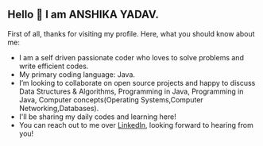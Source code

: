 ## Hello 👋 I am ANSHIKA YADAV.

First of all, thanks for visiting my profile. Here, what you should know about me:
- I am a self driven passionate coder who loves to solve problems and write efficient codes.
- My primary coding language: Java.
- I’m looking to collaborate on open source projects and happy to discuss Data Structures & Algorithms, Programming in Java, Programming in Java, Computer concepts(Operating Systems,Computer Networking,Databases).
- I'll be sharing my daily codes and learning here!
- You can reach out to me over [LinkedIn](https://www.linkedin.com/in/anshika004182/), looking forward to hearing from you!
